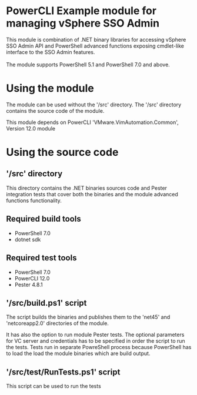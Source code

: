 # PowerCLI Example module for managing vSphere SSO Admin
This module is combination of .NET binary libraries for accessing vSphere SSO Admin API and PowerShell advanced functions exposing cmdlet-like interface to the SSO Admin features.<br/>
<br/>
The module supports PowerShell 5.1 and PowerShell 7.0 and above.<br/>

# Using the module
The module can be used without the '/src' directory. The '/src' directory contains the source code of the module.<br/>

This module depends on PowerCLI 'VMware.VimAutomation.Common', Version 12.0 module<br/>

# Using the source code
## '/src' directory
This directory contains the .NET binaries sources code and Pester integration tests that cover both the binaries and the module advanced functions functionality.<br/>

## Required build tools
- PowerShell 7.0
- dotnet sdk<br>

## Required test tools 
- PowerShell 7.0
- PowerCLI 12.0<br>
- Pester 4.8.1<br>

## '/src/build.ps1' script
The script builds the binaries and publishes them to the 'net45' and 'netcoreapp2.0' directories of the module.<br/>

It has also the option to run module Pester tests. The optional parameters for VC server and credentials has to be specified in order the script to run the tests. Tests run in separate PowreShell process because PowerShell has to load the load the module binaries which are build output.<br/>

## '/src/test/RunTests.ps1' script
This script can be used to run the tests<br/>